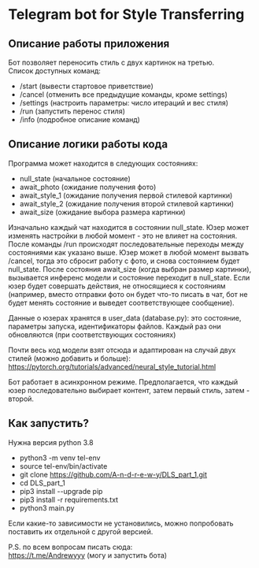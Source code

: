 # Telegram bot for Style Transferring

## Описание работы приложения
Бот позволяет переносить стиль с двух картинок на третью.  
Список доступных команд:
- /start (вывести стартовое приветствие)
- /cancel (отменить все предыдущие команды, кроме settings)
- /settings (настроить параметры: число итераций и вес стиля)
- /run (запустить перенос стиля)
- /info (подробное описание команд)


## Описание логики работы кода
Программа может находится в следующих состояниях:  
- null_state (начальное состояние)
- await_photo (ожидание получения фото)
- await_style_1 (ожидание получения первой стилевой картинки)
- await_style_2 (ожидание получения второй стилевой картинки)
- await_size (ожидание выбора размера картинки)

Изначально каждый чат находится в состоянии null_state. Юзер может изменять настройки в любой момент - это не влияет на
состояния. После команды /run происходят последовательные переходы между состояниями как указано выше. Юзер может в
любой момент вызвать /cancel, тогда это сбросит работу с фото, и снова состоянием будет null_state. После состояния 
await_size (когда выбран размер картинки), вызывается инференс модели и состояние переходит в null_state.
Если юзер будет совершать действия, не относящиеся к состояниям (например, вместо отправки фото он будет
что-то писать в чат, бот не будет менять состояние и выведет соответствующее сообщение).

Данные о юзерах хранятся в user_data (database.py): это состояние, параметры запуска, идентификаторы файлов. Каждый раз
они обновляются (при соответствующих состояниях)

Почти весь код модели взят отсюда и адаптирован на случай двух стилей (можно добавить и больше):
https://pytorch.org/tutorials/advanced/neural_style_tutorial.html

Бот работает в асинхронном режиме. Предполагается, что каждый юзер последовательно выбирает контент, затем первый стиль,
затем - второй.


## Как запустить?
Нужна версия python 3.8
- python3 -m venv tel-env
- source tel-env/bin/activate
- git clone https://github.com/A-n-d-r-e-w-y/DLS_part_1.git
- cd DLS_part_1
- pip3 install --upgrade pip
- pip3 install -r requirements.txt
- python3 main.py  

Если какие-то зависимости не установились, можно попробовать поставить их отдельной с другой версией.

P.S. по всем вопросам писать сюда:  
https://t.me/Andrewyyy (могу и запустить бота)
